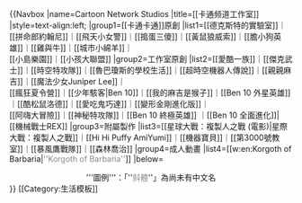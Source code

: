 {{Navbox
|name=Cartoon Network Studios
|title=[[卡通频道工作室]]
|style=text-align:left;
|group1=[[卡通卡通]]原創
|list1=[[德克斯特的實驗室]]｜[[拼命郎約翰尼]]｜[[飛天小女警]]｜[[搗蛋三傻]]｜[[黃鼠狼威索]]｜[[膽小狗英雄]]｜[[雞與牛]]｜[[城市小綿羊]]｜<br/>[[小島樂園]]｜[[小孩大聯盟]]
|group2=工作室原創
|list2=[[愛酷一族]]｜[[傑克武士]]｜[[時空特攻隊]]｜[[魯巴瓊斯的學校生活]]｜[[超時空機器人傳說]]｜[[親親麻吉]]｜[[魔法少女Juniper Lee]]｜<br/>[[瘋狂夏令營]]｜[[少年駭客|Ben 10]]｜[[我的麻吉是猴子]]｜[[Ben 10 外星英雄]]｜[[酷松鼠洛德]]｜[[愛吃鬼巧達]]｜[[變形金剛進化版]]｜<br/>[[阿嗨大冒險]]｜[[神秘特攻隊]]｜[[Ben 10 終極英雄]] ｜[[Ben 10 全面進化]]|[[機械戰士REX]]
|group3=附屬製作
|list3=[[星球大戰：複製人之戰 (電影)|星際大戰：複製人之戰]]｜[[Hi Hi Puffy AmiYumi]]｜[[機器寶貝]]｜[[第3000號教室]]｜[[暴風鷹戰隊]]｜[[森林喬治]]
|group4=成人動畫
|list4=[[w:en:Korgoth of Barbaria|<span style="color:#888888;">''Korgoth of Barbaria''</span>]]
|below=<div style="text-align: center;">'''圖例'''：「''<span style="color:#888888;">斜體</span>''」為尚未有中文名</div>
}}<noinclude>
[[Category:生活模板]]
</noinclude>